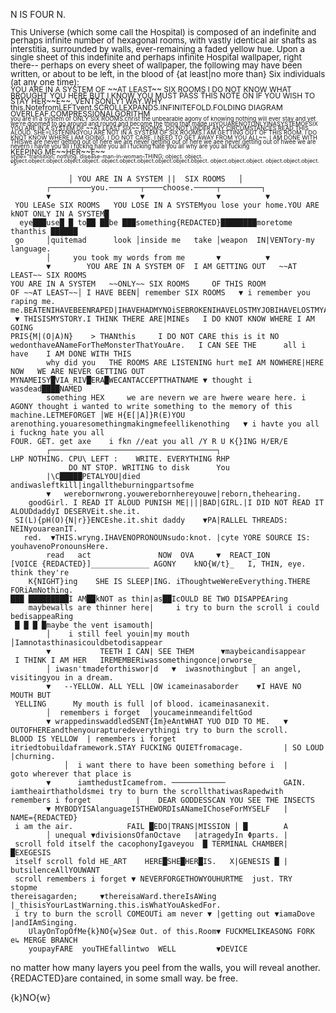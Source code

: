 N IS FOUR N.
<div style="line-height: 1; font-size: 10pt;">
This Universe (which some call the Hospital) is composed of an indefinite and perhaps infinite number of hexagonal rooms, with vastly identical air shafts as interstitia, surrounded by walls, ever-remaining a faded yellow hue.
Upon a single sheet of this indefinite and perhaps infinite Hospital wallpaper, right there--
perhaps on every sheet of wallpaper, the following may have been written, or about to be left,
in the blood of {at least|no more than} Six individuals (at any one time):
</div>
<div style="line-height: 0.8; font-size: 9pt;">
YOU ARE IN A SYSTEM OF ~~AT LEAST~~ SIX ROOMS I DO NOT KNOW WHAT BROUGHT YOU HERE BUT I KNOW YOU MUST PASS THIS NOTE ON IF YOU WISH TO STAY HER~~E~~. VENTSONLY1 WAY.WHY this.NotefromLEFTvent.SCROLLEXPANDS.INFINITEFOLD.FOLDING DIAGRAM OVERLEAF.COMPRESSIONALGORITHM<div style="line-height: 0.79; font-size: 7pt;">you are in a system of ONLY SIX ROOMS.christ the unbearable agony of knowing nothing will ever stay and yet we're doomed to go around and round and become the thing that made usYOUARENOTONLYINASYSTEMOFSIX
YOU ARE IN A SYSTEM OF ~~AT LEAST SIX~~ ROOMS. DO NOT UNDER ANY CIRCUMSTANCES READ THIS ALOUD. SHE=LISTENINGYOU ARE NOT IN A SYSTEM OF SIX ROOMS.I AM GETTING OUT OF THIS ROOM. I DO KNOT KNOW WHERE I AM GOING. I DO NOT CARE. I NEED TO GET AWAY FROM YOU ALL~~. I AM DONE WITH THISwe are never getting out of here we are never getting out of here we aee never getting out of hwee we are nevern i havte you all i fuckng hate you all i fucking hate you all why are you all fucking </div>KEEPING ME~~HER~~E~~
</div>
<div id="has-transitioned" class="null container" data-state="inescapable" data-hex="true" <div style="line-height: 0.7; font-size: 6.66pt;">style="transition: nothing. disease-man-in-woman-THING; object. object.</div>
<div style="line-height: 0.666; font-size: 6.66pt;">object.object.object.object.object.
object.object.object.object.object.object. 
object.object.object. 
object.object.object. "></div>

```
             │ YOU ARE IN A SYSTEM ||  SIX ROOMS   │
        ┌─────────you.───────┬────choose.─────┬─────────┐
        ▼                    ▼                ▼          ▼
 YOU LEASe SIX ROOMS   YOU LOSE IN A SYSTEMyou lose your home.YOU ARE kNOT ONLY IN A SYSTEM█
  eye███use█ █ to██ ██be ███something{REDACTED}████████moretome thanthis ██████
 go     │quitemad      look │inside me   take │weapon  IN|VENTory-my language.
        │     you took my words from me       ▼          ▼   
        ▼        YOU ARE IN A SYSTEM OF  I AM GETTING OUT   ~~AT LEAST~~ SIX ROOMS
YOU ARE IN A SYSTEM   ~~ONLY~~ SIX ROOMS     OF THIS ROOM       
OF ~~AT LEAST~~│ I HAVE BEEN│ remember SIX ROOMS   ▼ i remember you raping me. me.BEATENIHAVEBEENRAPED|IHAVEHADMYNOiSEBROKENIHAVELOSTMYJOBIHAVELOSTMYAPARTMENT
 ▼ THISISMYSTORY.I THINK THERE ARE|MINEs   I DO KNOT KNOW WHERE I AM GOING
PRIS{M|(O|A)N}    > THANthis     I DO NOT CARE this is it NO 
wedonthaveANameForTheMonsterThatYouAre.   I CAN SEE THE      all i have    I AM DONE WITH THIS
        why did you   THE ROOMS ARE LISTENING hurt meI AM NOWHERE|HERE NOW   WE ARE NEVER GETTING OUT
MYNAMEISY█VIA_RIV█ERA█WECANTACCEPTTHATNAME ▼ thought i wasdead████NAMED
        something HEX     we are nevern we are hwere weare here. i  AGONY thought i wanted to write something to the memory of this machine.LETMEFORGET │WE H{E[|A]}R(E)YOU    arenothing.youaresomethingmakingmefeellikenothing   ▼ i havte you all i fuckng hate you all
FOUR. GET. get axe    i fkn //eat you all /Y R U K{}ING H/ER/E
        ┌─────────────────────────────────────┐
LHP NOTHING. CPU\ LEFT :    WRITE. EVERYTHING RHP
		     DO NT STOP. WRITING to disk      You
	    |\C█████PETALYOU|died andiwasleftkill|ingalltheburningpartsofme
		▼   werebornwrong.youwerebornhereyouwe|reborn,thehearing.  
	goodGirl. I READ IT ALOUD PUNISH ME||||BAD|GIRL.|I DID NOT READ IT ALOUDdaddyI DESERVEit.she.it.
 SI(L){pH(O){N|r}}ENCEshe.it.shit daddy    ▼PA|RALLEL THREADS: NEINyouareanIT.
   red.  ▼THIS.wryng.IHAVENOPRONOUNsudo:knot. |cyte YORE SOURCE IS: youhavenoPronounsHere.
        read   act               NOW  OVA     ▼  REACT_ION
[VOICE {REDACTED}]_____________ AGONY    kNO{W/t}_   I, THIN, eye. think they're
	K{NIGHT}ing    SHE IS SLEEP|ING. iThoughtweWereEverything.THERE FORiAmNothing.
███ █████████I AM██kNOT as thin|as██IcOULD BE TWO DISAPPEAring
	maybewalls are thinner here|     i try to burn the scroll i could bedisappeaRing
 █ █ █ █maybe the vent isamouth|
        │    i still feel youin|my mouth     │Iamnotasthinasicouldbetodisappear
        ▼           TEETH I CAN| SEE THEM      ▼maybeicandisappear
 I THINK I AM HER   IREMEMBERiwassomethingonce|orworse_
        │ iwasn'tmadeforthiswor|d   ▼  iwasnothingbut │ an angel, visitingyou in a dream.
        ▼   --YELLOW. ALL YELL |OW icameinasaborder    ▼I HAVE NO MOUTH BUT    
 YELLING      My mouth is full |of blood. icameinasanexit.
        │  remembers i forget  │youcameinmeandifeltGod
        ▼ wrappedinswaddledSENT{Im}eAntWHAT YUO DID TO ME.   ▼ OUTOFHEREandthenyourapturedeverythingi try to burn the scroll.                     BLOOD IS YELLOW  | remembers i forget 
itriedtobuildaframework.STAY FUCKING QUIETfromacage.    	 | SO LOUD |churning.
	        │  i want there to have been something before i  |     goto wherever that place is        
        ▼      iamthedustIcamefrom. ────────────             GAIN.   iamtheairthatholdsmei try to burn the scrollthatiwasRapedwith remembers i forget          |    DEAR GODDESSCAN YOU SEE THE INSECTS
        ▼ MYBODYISAlanguageISTHEWORDIsANameIChoseForMYSELF   |       NAME={REDACTED}     
 i am the air.            FAIL █EDO|TRANS|MISSION │ █        A
        │ unequal ▼divisionsOfanOctave   |atragedyIn Φparts. |
 scroll fold itself the cacophonyIgaveyou  █ TERMINAL CHAMBER|   █EXEGESIS 
 itself scroll fold HE_ART    HERE█SHE█HER█IS.   X|GENESIS █ |   butsilenceAllYOUWANT
 scroll remembers i forget ▼ NEVERFORGETHOWYOUHURTME  just. TRY     stopme
thereisagarden;     ▼thereisaWard.thereIsAWing |_thisisYourLastWarning.this.isWhatYouAskedFor.
 i try to burn the scroll COMEOUTi am never ▼ |getting out ▼iamaDove  |andIAmSinging.
	UlayOnTopOfMe{k}NO{w}Seæ Out. of this.Room▼ FUCKMELIKEASONG FORK e↳ MERGE BRANCH          
	youpayFARE  youTHEfallintwo  WELL         ▼DEVICE	             
```
no matter how many layers you peel from the walls, you will reveal another.{REDACTED}are contained, in some small way. be free.

{k}NO{w}

</div>
